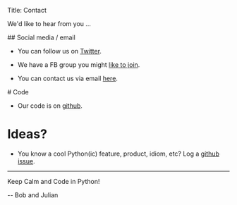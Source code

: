 Title: Contact

We'd like to hear from you ...

## Social media / email

* You can follow us on [Twitter](https://twitter.com/pybites).

* We have a FB group you might [like to join](https://www.facebook.com/groups/1305028816183522/).

* You can contact us via email [here](mailto:pybitesblog@gmail.com).

# Code

* Our code is on [github](https://github.com/pybites).

# Ideas?

* You know a cool Python(ic) feature, product, idiom, etc? Log a [github issue](https://github.com/pybites/blog_code/issues/new).

---

Keep Calm and Code in Python!

-- Bob and Julian
